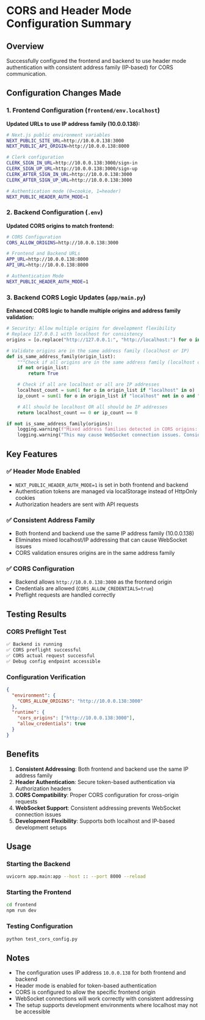 # CORS and Header Mode Configuration Summary

## Overview
Successfully configured the frontend and backend to use header mode authentication with consistent address family (IP-based) for CORS communication.

## Configuration Changes Made

### 1. Frontend Configuration (`frontend/env.localhost`)

**Updated URLs to use IP address family (10.0.0.138):**
```bash
# Next.js public environment variables
NEXT_PUBLIC_SITE_URL=http://10.0.0.138:3000
NEXT_PUBLIC_API_ORIGIN=http://10.0.0.138:8000

# Clerk configuration
CLERK_SIGN_IN_URL=http://10.0.0.138:3000/sign-in
CLERK_SIGN_UP_URL=http://10.0.0.138:3000/sign-up
CLERK_AFTER_SIGN_IN_URL=http://10.0.0.138:3000
CLERK_AFTER_SIGN_UP_URL=http://10.0.0.138:3000

# Authentication mode (0=cookie, 1=header)
NEXT_PUBLIC_HEADER_AUTH_MODE=1
```

### 2. Backend Configuration (`.env`)

**Updated CORS origins to match frontend:**
```bash
# CORS Configuration
CORS_ALLOW_ORIGINS=http://10.0.0.138:3000

# Frontend and Backend URLs
APP_URL=http://10.0.0.138:8000
API_URL=http://10.0.0.138:8000

# Authentication Mode
NEXT_PUBLIC_HEADER_AUTH_MODE=1
```

### 3. Backend CORS Logic Updates (`app/main.py`)

**Enhanced CORS logic to handle multiple origins and address family validation:**

```python
# Security: Allow multiple origins for development flexibility
# Replace 127.0.0.1 with localhost for consistency
origins = [o.replace("http://127.0.0.1:", "http://localhost:") for o in origins]

# Validate origins are in the same address family (localhost or IP)
def is_same_address_family(origin_list):
    """Check if all origins are in the same address family (localhost or IP)"""
    if not origin_list:
        return True

    # Check if all are localhost or all are IP addresses
    localhost_count = sum(1 for o in origin_list if "localhost" in o)
    ip_count = sum(1 for o in origin_list if "localhost" not in o and "127.0.0.1" not in o)

    # All should be localhost OR all should be IP addresses
    return localhost_count == 0 or ip_count == 0

if not is_same_address_family(origins):
    logging.warning(f"Mixed address families detected in CORS origins: {origins}")
    logging.warning("This may cause WebSocket connection issues. Consider using consistent addressing.")
```

## Key Features

### ✅ Header Mode Enabled
- `NEXT_PUBLIC_HEADER_AUTH_MODE=1` is set in both frontend and backend
- Authentication tokens are managed via localStorage instead of HttpOnly cookies
- Authorization headers are sent with API requests

### ✅ Consistent Address Family
- Both frontend and backend use the same IP address family (10.0.0.138)
- Eliminates mixed localhost/IP addressing that can cause WebSocket issues
- CORS validation ensures origins are in the same address family

### ✅ CORS Configuration
- Backend allows `http://10.0.0.138:3000` as the frontend origin
- Credentials are allowed (`CORS_ALLOW_CREDENTIALS=true`)
- Preflight requests are handled correctly

## Testing Results

### CORS Preflight Test
```bash
✅ Backend is running
✅ CORS preflight successful
✅ CORS actual request successful
✅ Debug config endpoint accessible
```

### Configuration Verification
```json
{
  "environment": {
    "CORS_ALLOW_ORIGINS": "http://10.0.0.138:3000"
  },
  "runtime": {
    "cors_origins": ["http://10.0.0.138:3000"],
    "allow_credentials": true
  }
}
```

## Benefits

1. **Consistent Addressing**: Both frontend and backend use the same IP address family
2. **Header Authentication**: Secure token-based authentication via Authorization headers
3. **CORS Compatibility**: Proper CORS configuration for cross-origin requests
4. **WebSocket Support**: Consistent addressing prevents WebSocket connection issues
5. **Development Flexibility**: Supports both localhost and IP-based development setups

## Usage

### Starting the Backend
```bash
uvicorn app.main:app --host :: --port 8000 --reload
```

### Starting the Frontend
```bash
cd frontend
npm run dev
```

### Testing Configuration
```bash
python test_cors_config.py
```

## Notes

- The configuration uses IP address `10.0.0.138` for both frontend and backend
- Header mode is enabled for token-based authentication
- CORS is configured to allow the specific frontend origin
- WebSocket connections will work correctly with consistent addressing
- The setup supports development environments where localhost may not be accessible

